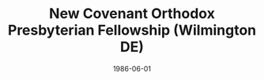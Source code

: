 ---
date: &id001 1986-06-01
end_date: null
location:
  address: null
  city: Wilmington
  state: DE
minister:
- end: 1988-01-01
  name: LeRoy Greer
  start: 1986-01-01
  type: Pastor
ministers:
- LeRoy Greer
name: New Covenant Orthodox Presbyterian Fellowship
names:
- end: 1988-09-19
  name: New Covenant Orthodox Presbyterian Fellowship
  start: 1986-06-01
origination_date: *id001
raw_data: "DE Wilmington\nNew Covenant Orthodox Presbyterian Fellowship (June 1, 1986\u2013\
  \ September 19, 1988)\nPastor: LeRoy Greer, 1986\u201388"
received_from: null
states:
- DE
status:
  active: false
  end_date: 1988-09-19
  reason: null
  received_from: null
  withdrawal_to: null
title: New Covenant Orthodox Presbyterian Fellowship (Wilmington DE)
year_established:
- 1986

---